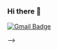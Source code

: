 ### Hi there 👋

<!--
**JELLRINA/JELLRINA** is a ✨ _special_ ✨ repository because its `README.md` (this file) appears on your GitHub profile.

Here are some ideas to get you started:

- 🔭 I’m currently working on ...
- 🌱 I’m currently learning ...
- 👯 I’m looking to collaborate on ...
- 🤔 I’m looking for help with ...
- 💬 Ask me about ...
- 📫 How to reach me: ...
- 😄 Pronouns: ...
- ⚡ Fun fact: ...
-->

<!-- 
<p align="center">
  
<a href="https://github.com/JELLRINA"><img src="https://hits.seeyoufarm.com/api/count/incr/badge.svg?url=https%3A%2F%2Fgithub.com%2FJELLRINA&count_bg=%23B17FEE&title_bg=%23D6C9FF&icon=&icon_color=%23E7E7E7&title=VISIT&edge_flat=false"/></a>
  
<img src="https://img.shields.io/badge/HTML5-E34F26?style=flat-square&logo=HTML5&logoColor=white"/></a>
<!-- <a href="https://www.instagram.com/jellrina/" target="_blank"><img src="https://img.shields.io/badge/
  [RINA's]-[EA4335]?style=flat-square&logo=[Instagram]&logoColor=blueviolet"/></a> -->
  
  [![Gmail Badge](https://img.shields.io/badge/Gmail-D14836?style=flat&logo=Gmail&logoColor=white)](mailto:dlgh6007@gmail.com)
  
</p> -->
